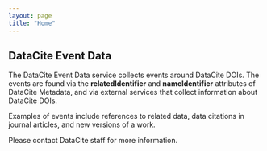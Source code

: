 ```yaml
---
layout: page
title: "Home"
---
```


## DataCite Event Data

The DataCite Event Data service collects events around DataCite DOIs. The events are found via the **relatedIdentifier** and **nameIdentifier** attributes of DataCite Metadata, and via external services that collect information about DataCite DOIs.

Examples of events include references to related data, data citations in journal articles, and new versions of a work.

Please contact DataCite staff for more information.

